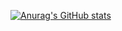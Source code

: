 [![Anurag's GitHub stats](https://github-readme-stats.vercel.app/api?username=TheFlagbearer)](https://github.com/anuraghazra/github-readme-stats)

<!--
**TheFlagbearer/TheFlagbearer** is a ✨ _special_ ✨ repository because its `README.md` (this file) appears on your GitHub profile.

Here are some ideas to get you started:

- 🔭 I’m currently working on ...
- 🌱 I’m currently learning ...
- 👯 I’m looking to collaborate on ...
- 🤔 I’m looking for help with ...
- 💬 Ask me about ...
- 📫 How to reach me: ...
- 😄 Pronouns: ...
- ⚡ Fun fact: ...
-->
